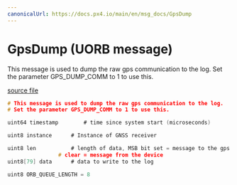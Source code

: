 ```yaml
---
canonicalUrl: https://docs.px4.io/main/en/msg_docs/GpsDump
---
```


# GpsDump (UORB message)

This message is used to dump the raw gps communication to the log.
Set the parameter GPS_DUMP_COMM to 1 to use this.

[source file](https://github.com/PX4/PX4-Autopilot/blob/release/1.14/msg/GpsDump.msg)

```c
# This message is used to dump the raw gps communication to the log.
# Set the parameter GPS_DUMP_COMM to 1 to use this.

uint64 timestamp		# time since system start (microseconds)

uint8 instance 		# Instance of GNSS receiver

uint8 len			# length of data, MSB bit set = message to the gps device,
				# clear = message from the device
uint8[79] data		# data to write to the log

uint8 ORB_QUEUE_LENGTH = 8

```
